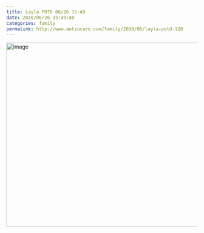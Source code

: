 ```yaml
---
title: Layla POTD 06/26 15:49
date: 2010/06/26 15:49:48
categories: family
permalink: http://www.antzucaro.com/family/2010/06/layla-potd-120
---
```

<img src="http://media.antzucaro.com/uploads/2011/02/2010-06-26 15.49.48.jpg" width="650px" height="485px" alt="image" style="display: block; margin-right: auto; margin-left: auto;">